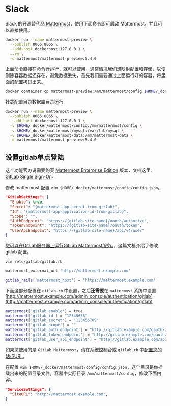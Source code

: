 Slack
===

Slack 的开源替代品 [Mattermost](https://github.com/mattermost)，使用下面命令即可启动 Mattermost，并且可以直接使用。

```bash
docker run --name mattermost-preview \
  --publish 8065:8065 \
  --add-host dockerhost:127.0.0.1 \
  --rm \
  -d mattermost/mattermost-preview:5.4.0
```

上面命令直接在命令行运行，就可以使用，通常情况我们想映射配置和存储，以便删除容器数据还存在，避免数据丢失。首先我们需要通过上面运行好的容器，将里面的配置拷贝出来。

```bash
docker container cp mattermost-preview:/mm/mattermost/config $HOME/_docker/mattermost/
```

挂载配置目录数据库目录运行

```bash
docker run --name mattermost-preview \
  --publish 8065:8065 \
  --add-host dockerhost:127.0.0.1 \
  -v $HOME/_docker/mattermost/config:/mm/mattermost/config \
  -v $HOME/_docker/mattermost/mysql:/var/lib/mysql \
  -v $HOME/_docker/mattermost/data:/mm/mattermost-data \
  -d mattermost/mattermost-preview:5.4.0
```

## 设置gitlab单点登陆

这个功能官方说需要购买 [Mattermost Enterprise Edition](https://about.mattermost.com/pricing/) 版本，文档这里: [GitLab Single Sign-On](https://docs.mattermost.com/deployment/sso-gitlab.html)。

修改 mattermost 配置 `vim $HOME/_docker/mattermost/config/config.json`。

```json
"GitLabSettings": {
  "Enable": true,
  "Secret": "{mattermost-app-secret-from-gitlab}",
  "Id": "{mattermost-app-application-id-from-gitlab}",
  "Scope": "",
  "AuthEndpoint": "https://{gitlab-site-name}/oauth/authorize",
  "TokenEndpoint": "https://{gitlab-site-name}/oauth/token",
  "UserApiEndpoint": "https://{gitlab-site-name}/api/v4/user"
}
```

[您可以在GitLab服务器上运行GitLab Mattermost服务。](https://docs.gitlab.com/omnibus/gitlab-mattermost/)，这篇文档介绍了修改 gitlab 配置。

```bash
vim /etc/gitlab/gitlab.rb

mattermost_external_url 'http://mattermost.example.com'

gitlab_rails['mattermost_host'] = "https://mattermost.example.com"
```

下面这部分配置在 `gitlab.rb` 中设置，之后**还需要**在 `mattermost` 系统中设置 [http://mattermost.example.com/admin_console/authentication/gitlab](http://mattermost.example.com/admin_console/authentication/gitlab)

```bash
mattermost['gitlab_enable'] = true
mattermost['gitlab_id'] = "12345656"
mattermost['gitlab_secret'] = "123456789"
mattermost['gitlab_scope'] = ""
mattermost['gitlab_auth_endpoint'] = "http://gitlab.example.com/oauth/authorize"
mattermost['gitlab_token_endpoint'] = "http://gitlab.example.com/oauth/token"
mattermost['gitlab_user_api_endpoint'] = "http://gitlab.example.com/api/v4/user"
```

如果您使用的是 `GitLab Mattermost`，请在系统控制台或 `gitlab.rb` 中[配置您的站点URL](https://docs.mattermost.com/administration/config-settings.html?highlight=add%20members%20team#site-url)。

在配置 `vim $HOME/_docker/mattermost/config/config.json`，这个目录是你挂载出来的配置目录文件，容器中实际目录 `/mm/mattermost/config`，修改下面内容。

```json
"ServiceSettings": {
  "SiteURL": "http://mattermost.example.com",
}
```
